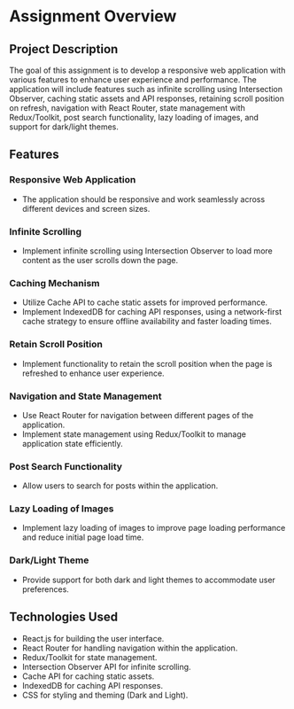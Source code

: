 # Assignment Overview

## Project Description

The goal of this assignment is to develop a responsive web application with various features to enhance user experience and performance. The application will include features such as infinite scrolling using Intersection Observer, caching static assets and API responses, retaining scroll position on refresh, navigation with React Router, state management with Redux/Toolkit, post search functionality, lazy loading of images, and support for dark/light themes.

## Features

### Responsive Web Application
- The application should be responsive and work seamlessly across different devices and screen sizes.

### Infinite Scrolling
- Implement infinite scrolling using Intersection Observer to load more content as the user scrolls down the page.

### Caching Mechanism
- Utilize Cache API to cache static assets for improved performance.
- Implement IndexedDB for caching API responses, using a network-first cache strategy to ensure offline availability and faster loading times.

### Retain Scroll Position
- Implement functionality to retain the scroll position when the page is refreshed to enhance user experience.

### Navigation and State Management
- Use React Router for navigation between different pages of the application.
- Implement state management using Redux/Toolkit to manage application state efficiently.

### Post Search Functionality
- Allow users to search for posts within the application.

### Lazy Loading of Images
- Implement lazy loading of images to improve page loading performance and reduce initial page load time.

### Dark/Light Theme
- Provide support for both dark and light themes to accommodate user preferences.

## Technologies Used
- React.js for building the user interface.
- React Router for handling navigation within the application.
- Redux/Toolkit for state management.
- Intersection Observer API for infinite scrolling.
- Cache API for caching static assets.
- IndexedDB for caching API responses.
- CSS for styling and theming (Dark and Light).
